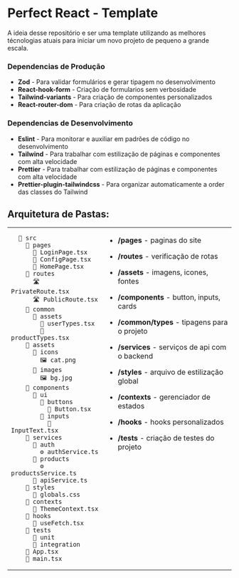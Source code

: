 # Perfect React - Template

A ideia desse repositório e ser uma template utilizando as melhores técnologias atuais para iniciar um novo projeto de pequeno a grande escala.

### Dependencias de Produção

- **Zod** - Para validar formulários e gerar tipagem no desenvolvimento
- **React-hook-form** - Criação de formularios sem verbosidade
- **Tailwind-variants** - Para criação de componentes personalizados
- **React-router-dom** - Para criação de rotas da aplicação

### Dependencias de Desenvolvimento

- **Eslint** - Para monitorar e auxiliar em padrões de código no desenvolvimento
- **Tailwind** - Para trabalhar com estilização de páginas e componentes com alta velocidade
- **Prettier** - Para trabalhar com estilização de páginas e componentes com alta velocidade
- **Prettier-plugin-tailwindcss** - Para organizar automaticamente a order das classes do Tailwind

## Arquitetura de Pastas:

<table>
  <tr>
    <td valign="center">

      📁 src
        📁 pages
          📄 LoginPage.tsx
          📄 ConfigPage.tsx
          📄 HomePage.tsx
        📁 routes
          🛣️ PrivateRoute.tsx
          🛣️ PublicRoute.tsx
        📁 common
          📁 assets
            📄 userTypes.tsx
            📄 productTypes.tsx
        📁 assets
          📁 icons
            🖼️ cat.png
          📁 images
            🖼️ bg.jpg
        📁 components
          📁 ui
            📁 buttons
              🧱 Button.tsx
            📁 inputs
              🧱 InputText.tsx
        📁 services
          📁 auth
            ⚙️ authService.ts
          📁 products
            ⚙️ productsService.ts
          📄 apiService.ts
        📁 styles
          🎨 globals.css
        📁 contexts
          🧠 ThemeContext.tsx
        📁 hooks
          🎣 useFetch.tsx
        📁 tests
          📁 unit
          📁 integration
        📄 App.tsx
        📄 main.tsx

  </td>
  <td valign="top">

- **/pages** - paginas do site
- **/routes** - verificação de rotas
- **/assets** - imagens, icones, fontes
- **/components** - button, inputs, cards
- **/common/types** - tipagens para o projeto
- **/services** - serviços de api com o backend
- **/styles** - arquivo de estilização global
- **/contexts** - gerenciador de estados
- **/hooks** - hooks personalizados
- **/tests** - criação de testes do projeto

  </td>
  </tr>
  </table>
